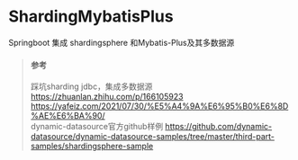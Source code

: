 # ShardingMybatisPlus
Springboot 集成 shardingsphere 和Mybatis-Plus及其多数据源

> #### 参考
>
> 踩坑sharding jdbc，集成多数据源 https://zhuanlan.zhihu.com/p/166105923
> https://yafeiz.com/2021/07/30/%E5%A4%9A%E6%95%B0%E6%8D%AE%E6%BA%90/  
> dynamic-datasource官方github样例 https://github.com/dynamic-datasource/dynamic-datasource-samples/tree/master/third-part-samples/shardingsphere-sample
>

